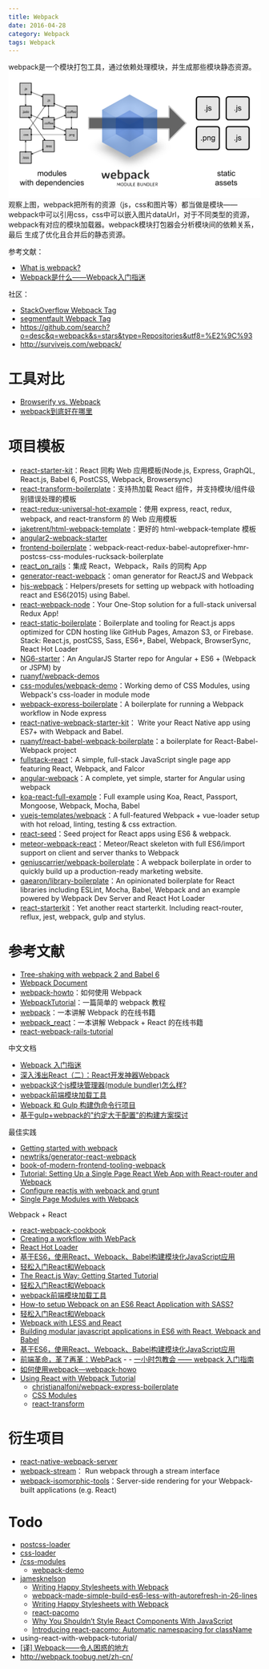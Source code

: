 ```yaml
---
title: Webpack
date: 2016-04-28
category: Webpack
tags: Webpack
---
```


webpack是一个模块打包工具，通过依赖处理模块，并生成那些模块静态资源。
![what-is-webpack](../../images/Webpack/what-is-webpack.png)
观察上图，webpack把所有的资源（js，css和图片等）都当做是模块——webpack中可以引用css，css中可以嵌入图片dataUrl，对于不同类型的资源，webpack有对应的模块加载器。webpack模块打包器会分析模块间的依赖关系，最后 生成了优化且合并后的静态资源。

参考文献：
- [What is webpack?]( http://webpack.github.io/docs/what-is-webpack.html)
- [Webpack是什么——Webpack入门指迷](http://segmentfault.com/a/1190000002551952#articleHeader0)

社区：
- [StackOverflow Webpack Tag]( http://stackoverflow.com/tags/webpack/info)
- [segmentfault Webpack Tag]( http://segmentfault.com/t/webpack)
- https://github.com/search?o=desc&q=webpack&s=stars&type=Repositories&utf8=%E2%9C%93
- http://survivejs.com/webpack/

# 工具对比
- [Browserify vs. Webpack]( http://www.oschina.net/translate/browserify-vs-webpack)
- [webpack到底好在哪里]( http://react-china.org/t/webpack/1277 )

# 项目模板
- [react-starter-kit](https://github.com/kriasoft/react-starter-kit)：React 同构 Web 应用模板(Node.js, Express, GraphQL, React.js, Babel 6, PostCSS, Webpack, Browsersync)
- [react-transform-boilerplate](https://github.com/gaearon/react-transform-boilerplate)：支持热加载 React 组件，并支持模块/组件级别错误处理的模板
- [react-redux-universal-hot-example](https://github.com/erikras/react-redux-universal-hot-example)：使用 express, react, redux, webpack, and react-transform 的 Web 应用模板
- [jaketrent/html-webpack-template]( https://github.com/jaketrent/html-webpack-template)：更好的 html-webpack-template 模板
- [angular2-webpack-starter](https://github.com/AngularClass/angular2-webpack-starter)
- [frontend-boilerplate](https://github.com/tj/frontend-boilerplate)：webpack-react-redux-babel-autoprefixer-hmr-postcss-css-modules-rucksack-boilerplate
- [react_on_rails](https://github.com/shakacode/react_on_rails)：集成 React，Webpack，Rails 的同构 App
- [generator-react-webpack](https://github.com/newtriks/generator-react-webpack)：oman generator for ReactJS and Webpack
- [hjs-webpack](https://github.com/HenrikJoreteg/hjs-webpack)：Helpers/presets for setting up webpack with hotloading react and ES6(2015) using Babel.
- [react-webpack-node](https://github.com/choonkending/react-webpack-node)：Your One-Stop solution for a full-stack universal Redux App!
- [react-static-boilerplate](https://github.com/koistya/react-static-boilerplate)：Boilerplate and tooling for React.js apps optimized for CDN hosting like GitHub Pages, Amazon S3, or Firebase. Stack: React.js, postCSS, Sass, ES6+, Babel, Webpack, BrowserSync, React Hot Loader
- [NG6-starter](https://github.com/AngularClass/NG6-starter)：An AngularJS Starter repo for Angular + ES6 + (Webpack or JSPM) by
- [ruanyf/webpack-demos](https://github.com/ruanyf/webpack-demos)
- [css-modules/webpack-demo](https://github.com/css-modules/webpack-demo)：Working demo of CSS Modules, using Webpack's css-loader in module mode
- [webpack-express-boilerplate](https://github.com/christianalfoni/webpack-express-boilerplate)：A boilerplate for running a Webpack workflow in Node express
- [react-native-webpack-starter-kit](https://github.com/jhabdas/react-native-webpack-starter-kit)： Write your React Native app using ES7+ with Webpack and Babel.
- [ruanyf/react-babel-webpack-boilerplate](https://github.com/ruanyf/react-babel-webpack-boilerplate)：a boilerplate for React-Babel-Webpack project
- [fullstack-react](https://github.com/Widen/fullstack-react)：A simple, full-stack JavaScript single page app featuring React, Webpack, and Falcor
- [angular-webpack](https://github.com/preboot/angular-webpack)：A complete, yet simple, starter for Angular using webpack
- [koa-react-full-example](https://github.com/dozoisch/koa-react-full-example)：Full example using Koa, React, Passport, Mongoose, Webpack, Mocha, Babel
- [vuejs-templates/webpack](https://github.com/vuejs-templates/webpack)：A full-featured Webpack + vue-loader setup with hot reload, linting, testing & css extraction.
- [react-seed](https://github.com/badsyntax/react-seed)：Seed project for React apps using ES6 & webpack.
- [meteor-webpack-react](https://github.com/jedwards1211/meteor-webpack-react)：Meteor/React skeleton with full ES6/import support on client and server thanks to Webpack
- [geniuscarrier/webpack-boilerplate](https://github.com/geniuscarrier/webpack-boilerplate)：A webpack boilerplate in order to quickly build up a production-ready marketing website.
- [gaearon/library-boilerplate](https://github.com/gaearon/library-boilerplate)：An opinionated boilerplate for React libraries including ESLint, Mocha, Babel, Webpack and an example powered by Webpack Dev Server and React Hot Loader
- [react-starterkit](https://github.com/wbkd/react-starterkit)：Yet another react starterkit. Including react-router, reflux, jest, webpack, gulp and stylus.


# 参考文献
- [Tree-shaking with webpack 2 and Babel 6](http://www.2ality.com/2015/12/webpack-tree-shaking.html)
- [Webpack Document](https://wohugb.gitbooks.io/webpack/content/index.html)
- [webpack-howto](https://github.com/petehunt/webpack-howto)：如何使用 Webpack
- [WebpackTutorial](https://github.com/AriaFallah/WebpackTutorial)：一篇简单的 webpack 教程
- [webpack](https://github.com/survivejs/webpack)：一本讲解 Webpack 的在线书籍
- [webpack_react](https://github.com/survivejs/webpack_react)：一本讲解 Webpack + React 的在线书籍
- [react-webpack-rails-tutorial](https://github.com/shakacode/react-webpack-rails-tutorial)

中文文档
- [Webpack 入门指迷]( http://segmentfault.com/a/1190000002551952)
- [深入浅出React（二）：React开发神器Webpack]( http://www.infoq.com/cn/articles/react-and-webpack)
- [webpack这个js模块管理器(module bundler)怎么样?]( http://www.zhihu.com/question/27500759)
- [webpack前端模块加载工具]( http://www.cnblogs.com/YikaJ/p/4586703.html)
- [Webpack 和 Gulp 构建伪命令行项目]( http://www.tuicool.com/articles/VJbMbmE)
- [基于gulp+webpack的"约定大于配置"的构建方案探讨](http://www.html-js.com/article/3214)

最佳实践
- [Getting started with webpack]( http://www.uxebu.com/blog/2014/09/getting-started-webpack/)
- [newtriks/generator-react-webpack]( https://github.com/newtriks/generator-react-webpack)
- [book-of-modern-frontend-tooling-webpack]( http://tooling.github.io/book-of-modern-frontend-tooling/dependency-management/webpack/introduction.html)
- [Tutorial: Setting Up a Single Page React Web App with React-router and Webpack]( http://jmfurlott.com/tutorial-setting-up-a-single-page-react-web-app-with-react-router-and-webpack/)
- [Configure reactjs with webpack and grunt]( http://javascript.tutorialhorizon.com/2014/08/31/configure-reactjs-with-webpack-and-grunt/)
- [Single Page Modules with Webpack]( http://dontkry.com/posts/code/single-page-modules-with-webpack.html)

Webpack + React
- [react-webpack-cookbook](https://fakefish.github.io/react-webpack-cookbook/)
- [Creating a workflow with WebPack]( http://christianalfoni.github.io/javascript/2014/12/13/did-you-know-webpack-and-react-is-awesome.html)
- [React Hot Loader]( http://gaearon.github.io/react-hot-loader/)
- [基于ES6，使用React、Webpack、Babel构建模块化JavaScript应用]( http://www.csdn.net/article/2015-05-24/2824757-building-modular-javascript-applications-in-es6-with-react-webpack-and-babel)
- [轻松入门React和Webpack]( http://lingyu.wang/2015/05/15/react-and-webpack/)
- [The React.js Way: Getting Started Tutorial]( http://blog.risingstack.com/the-react-way-getting-started-tutorial/)
- [轻松入门React和Webpack]( http://www.cocoachina.com/webapp/20150702/12357.html)
- [webpack前端模块加载工具]( http://www.cnblogs.com/YikaJ/p/4586703.html)
- [How-to setup Webpack on an ES6 React Application with SASS?]( http://www.jonathan-petitcolas.com/2015/05/15/howto-setup-webpack-on-es6-react-application-with-sass.html)
- [轻松入门React和Webpack]( http://lingyu.wang/2015/05/15/react-and-webpack/)
- [Webpack with LESS and React](http://www.tuicool.com/articles/goto?id=qENZJba)
- [Building modular javascript applications in ES6 with React, Webpack and Babel](http://www.tuicool.com/articles/goto?id=Rziiuem)
- [基于ES6，使用React、Webpack、Babel构建模块化JavaScript应用]( http://www.csdn.net/article/2015-05-24/2824757-building-modular-javascript-applications-in-es6-with-react-webpack-and-babel)
- [前端革命，革了再革：WebPack]( http://inside.mcfog.wang/2015/01/tech4fun-2/) - - [一小时包教会 —— webpack 入门指南](http://www.cnblogs.com/vajoy/p/4650467.html)
- [如何使用webpack—webpack-howo](http://qiutc.me/post/%E5%A6%82%E4%BD%95%E4%BD%BF%E7%94%A8webpack%E2%80%94webpack-howo.html)
- [Using React with Webpack Tutorial](https://blog.risingstack.com/using-react-with-webpack-tutorial/)
    - [christianalfoni/webpack-express-boilerplate](https://github.com/christianalfoni/webpack-express-boilerplate)
    - [CSS Modules](http://glenmaddern.com/articles/css-modules)
    - [react-transform](https://github.com/gaearon/react-transform)

# 衍生项目
- [react-native-webpack-server](https://github.com/mjohnston/react-native-webpack-server)
- [webpack-stream](https://github.com/shama/webpack-stream)： Run webpack through a stream interface
- [webpack-isomorphic-tools](https://github.com/halt-hammerzeit/webpack-isomorphic-tools)：Server-side rendering for your Webpack-built applications (e.g. React)

# Todo
- [postcss-loader](https://github.com/postcss/postcss-loader)
- [css-loader](https://github.com/webpack/css-loader)
- [/css-modules](https://github.com/css-modules/css-modules)
    - [webpack-demo](https://github.com/css-modules/webpack-demo)
- [jamesknelson](http://jamesknelson.com/)
    - [Writing Happy Stylesheets with Webpack](http://jamesknelson.com/writing-happy-stylesheets-with-webpack/)
    - [webpack-made-simple-build-es6-less-with-autorefresh-in-26-lines](http://jamesknelson.com/webpack-made-simple-build-es6-less-with-autorefresh-in-26-lines/)
    - [Writing Happy Stylesheets with Webpack](http://jamesknelson.com/writing-happy-stylesheets-with-webpack/)
    - [react-pacomo](https://github.com/unicorn-standard/react-pacomo)
    - [Why You Shouldn’t Style React Components With JavaScript](http://jamesknelson.com/why-you-shouldnt-style-with-javascript/)
    - [Introducing react-pacomo: Automatic namespacing for className](http://jamesknelson.com/taming-css-globals-with-react-without-webpack-or-inline-style/)
- using-react-with-webpack-tutorial/
- [[译] Webpack——令人困惑的地方](https://segmentfault.com/a/1190000005089993)
- http://webpack.toobug.net/zh-cn/
